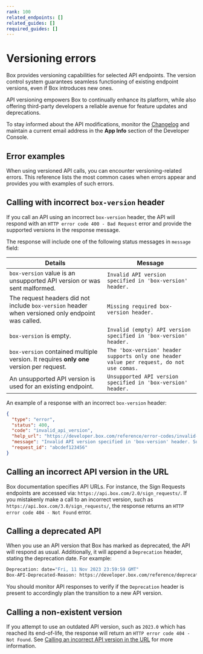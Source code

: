 ```yaml
---
rank: 100
related_endpoints: []
related_guides: []
required_guides: []
---
```


# Versioning errors

Box provides versioning capabilities for selected API endpoints. The version control system guarantees seamless functioning of existing endpoint versions, even if Box introduces new ones.

API versioning empowers Box to continually enhance its platform, while also offering third-party developers a reliable avenue for feature updates and deprecations.

To stay informed about the API modifications, monitor the [Changelog](https://developer.box.com/changelog/) and maintain a current email address in the **App Info** section of the Developer Console.

## Error examples

When using versioned API calls, you can encounter versioning-related errors. This reference lists the most common cases when errors appear and provides you with examples of such errors.

## Calling with incorrect `box-version` header

If you call an API using an incorrect `box-version` header, the API will respond with an `HTTP error code 400 - Bad Request` error and provide the supported versions in the response message. 

The response will include one of the following status messages in `message` field:

| Details                                                                                         | Message                                                                                       |
|-------------------------------------------------------------------------------------------------|-----------------------------------------------------------------------------------------------|
| `box-version` value is an unsupported API version or was sent malformed.                        | `Invalid API version specified in 'box-version' header.`                                      |
| The request headers did not include `box-version` header when versioned only endpoint was called. | `Missing required box-version header.`                                                        |
| `box-version` is empty.                                                                         | `Invalid (empty) API version specified in 'box-version' header.`                              |
| `box-version` contained multiple version. It requires **only one** version per request.         | `The 'box-version' header supports only one header value per request, do not use comas.` |
| An unsupported API version is used for an existing endpoint.                        | `Unsupported API version specified in 'box-version' header.`                                   |

An example of a response with an incorrect `box-version` header:

```json
{
  "type": "error",
  "status": 400,
  "code": "invalid_api_version",
  "help_url": "https://developer.box.com/reference/error-codes/invalid-api-version",
  "message": "Invalid API version specified in 'box-version' header. Supported API versions: [2024.0].",
  "request_id": "abcdef123456"
}
```

## Calling an incorrect API version in the URL

Box documentation specifies API URLs. For instance, the Sign Requests endpoints are accessed via: `https://api.box.com/2.0/sign_requests/`. If you mistakenly make a call to an incorrect version, such as `https://api.box.com/3.0/sign_requests/`, the response returns an `HTTP error code 404 - Not Found` error.

## Calling a deprecated API

When you use an API version that Box has marked as deprecated, the API will respond as usual. Additionally, it will append a `Deprecation` header, stating the deprecation date. For example:

```sh
Deprecation: date="Fri, 11 Nov 2023 23:59:59 GMT"
Box-API-Deprecated-Reason: https://developer.box.com/reference/deprecated
```

You should monitor API responses to verify if the `Deprecation` header is present to accordingly plan the transition to a new API version.

## Calling a non-existent version

If you attempt to use an outdated API version, such as `2023.0` which has reached its end-of-life, the response will return an `HTTP error code 404 - Not Found`. See [Calling an incorrect API version in the URL](#calling-an-incorrect-api-version-in-the-url) for more information.